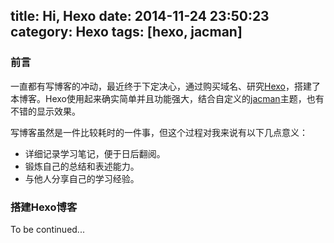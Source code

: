 title: Hi, Hexo
date: 2014-11-24 23:50:23
category: Hexo
tags: [hexo, jacman]
---

### 前言

一直都有写博客的冲动，最近终于下定决心，通过购买域名、研究[Hexo](http://hexo.io/)，搭建了本博客。Hexo使用起来确实简单并且功能强大，结合自定义的[jacman](https://github.com/wuchong/jacman)主题，也有不错的显示效果。

写博客虽然是一件比较耗时的一件事，但这个过程对我来说有以下几点意义：

 - 详细记录学习笔记，便于日后翻阅。
 - 锻炼自己的总结和表述能力。
 - 与他人分享自己的学习经验。

### 搭建Hexo博客

To be continued...
